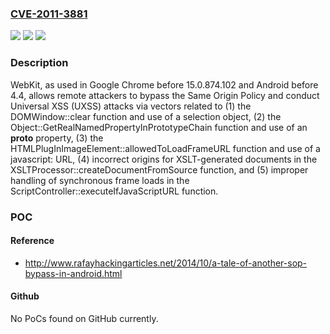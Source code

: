 ### [CVE-2011-3881](https://cve.mitre.org/cgi-bin/cvename.cgi?name=CVE-2011-3881)
![](https://img.shields.io/static/v1?label=Product&message=n%2Fa&color=blue)
![](https://img.shields.io/static/v1?label=Version&message=n%2Fa&color=blue)
![](https://img.shields.io/static/v1?label=Vulnerability&message=n%2Fa&color=brighgreen)

### Description

WebKit, as used in Google Chrome before 15.0.874.102 and Android before 4.4, allows remote attackers to bypass the Same Origin Policy and conduct Universal XSS (UXSS) attacks via vectors related to (1) the DOMWindow::clear function and use of a selection object, (2) the Object::GetRealNamedPropertyInPrototypeChain function and use of an __proto__ property, (3) the HTMLPlugInImageElement::allowedToLoadFrameURL function and use of a javascript: URL, (4) incorrect origins for XSLT-generated documents in the XSLTProcessor::createDocumentFromSource function, and (5) improper handling of synchronous frame loads in the ScriptController::executeIfJavaScriptURL function.

### POC

#### Reference
- http://www.rafayhackingarticles.net/2014/10/a-tale-of-another-sop-bypass-in-android.html

#### Github
No PoCs found on GitHub currently.

